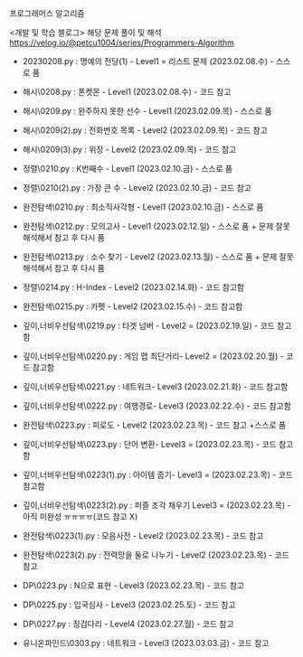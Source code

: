 프로그래머스 알고리즘

<개발 및 학습 블로그>
해당 문제 풀이 및 해석
https://velog.io/@petcu1004/series/Programmers-Algorithm

- 20230208.py : 명예의 전당(1) - Level1 = 리스트 문제 (2023.02.08.수) - 스스로 품
- 해시\0208.py : 폰켓몬 - Level1  (2023.02.08.수) - 코드 참고

- 해시\0209.py : 완주하지 못한 선수 - Level1 (2023.02.09.목) - 스스로 품
- 해시\0209(2).py : 전화번호 목록 - Level2  (2023.02.09.목) - 코드 참고
- 해시\0209(3).py : 위장 - Level2  (2023.02.09.목) - 코드 참고

- 정렬\0210.py : K번째수 - Level1 (2023.02.10.금) - 스스로 품
- 정렬\0210(2).py : 가장 큰 수 - Level2 (2023.02.10.금) - 코드 참고
- 완전탐색\0210.py : 최소직사각형 - Level1 (2023.02.10.금) - 스스로 품

- 완전탐색\0212.py : 모의고사 - Level1 (2023.02.12.일) - 스스로 품 + 문제 잘못 해석해서 참고 후 다시 품

- 완전탐색\0213.py : 소수 찾기 - Level2 (2023.02.13.월) - 스스로 품 + 문제 잘못 해석해서 참고 후 다시 품

- 정렬\0214.py : H-Index - Level2 (2023.02.14.화) - 코드 참고함

- 완전탐색\0215.py : 카펫 - Level2 (2023.02.15.수) - 코드 참고함

- 깊이,너비우선탐색\0219.py : 타겟 넘버 - Level2 = (2023.02.19.일) - 코드 참고함

- 깊이,너비우선탐색\0220.py : 게임 맵 최단거리- Level2 = (2023.02.20.월) - 코드 참고함

- 깊이,너비우선탐색\0221.py : 네트워크- Level3  (2023.02.21.화) - 코드 참고함

- 깊이,너비우선탐색\0222.py : 여행경로- Level3 (2023.02.22.수) - 코드 참고함

- 완전탐색\0223.py : 피로도 - Level2 (2023.02.23.목) - 코드 참고 +스스로 품
- 깊이,너비우선탐색\0223.py : 단어 변환- Level3 = (2023.02.23.목) - 코드 참고함
- 깊이,너비우선탐색\0223(1).py : 아이템 줍기- Level3 = (2023.02.23.목) - 코드 참고함
- 깊이,너비우선탐색\0223(2).py : 퍼즐 조각 채우기 Level3 = (2023.02.23.목) - 아직 미완성 ㅠㅠㅠㅠ(코드 참고 X)
- 완전탐색\0223(1).py : 모음사전 - Level2 (2023.02.23.목) - 코드 참고 
- 완전탐색\0223(2).py : 전력망을 둘로 나누기 - Level2 (2023.02.23.목) - 코드 참고 
- DP\0223.py : N으로 표현 - Level3 (2023.02.23.목) - 코드 참고 

- DP\0225.py : 입국심사 - Level3 (2023.02.25.토) - 코드 참고 

- DP\0227.py : 징검다리 - Level4 (2023.02.27.월) - 코드 참고 

- 유니온파인드\0303.py : 네트워크 - Level3 (2023.03.03.금) - 코드 참고 